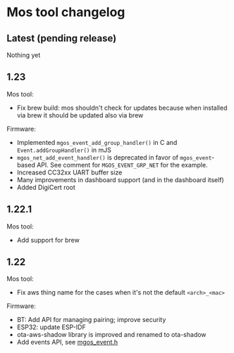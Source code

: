 Mos tool changelog
==================

## Latest (pending release)

Nothing yet

## 1.23

Mos tool:

- Fix brew build: mos shouldn't check for updates because when installed via
  brew it should be updated also via brew

Firmware:

- Implemented `mgos_event_add_group_handler()` in C and
  `Event.addGroupHandler()` in mJS
- `mgos_net_add_event_handler()` is deprecated in favor of `mgos_event`-based
  API. See comment for `MGOS_EVENT_GRP_NET` for the example.
- Increased CC32xx UART buffer size
- Many improvements in dashboard support (and in the dashboard itself)
- Added DigiCert root

## 1.22.1

Mos tool:

- Add support for brew

## 1.22

Mos tool:

- Fix aws thing name for the cases when it's not the default `<arch>_<mac>`

Firmware:

- BT: Add API for managing pairing; improve security
- ESP32: update ESP-IDF
- ota-aws-shadow library is improved and renamed to ota-shadow
- Add events API, see [mgos_event.h](https://mongoose-os.com/docs/api/mgos_event.h.html)
